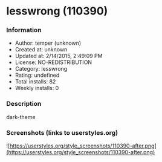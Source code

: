 # lesswrong (110390)

### Information
- Author: temper (unknown)
- Created at: unknown
- Updated at: 2/14/2015, 2:49:09 PM
- License: NO-REDISTRIBUTION
- Category: lesswrong
- Rating: undefined
- Total installs: 82
- Weekly installs: 0


### Description
dark-theme


### Screenshots (links to userstyles.org)
![https://userstyles.org/style_screenshots/110390-after.png](https://userstyles.org/style_screenshots/110390-after.png)


